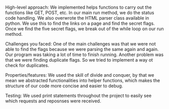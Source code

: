 High-level approach:
We implemented helps functions to carry out the functions like GET, POST, etc. In our main run method, we do the status code handling. We also overwrote the HTML parser class  available in python. We use this to find the links on a page and find the secret flags. Once we find the five secret flags, we break out of the while loop on our run method.  

Challenges you faced:
One of the main challenges was that we were not able to find the flags because we were parsing the same again and again. Our program was taking a lot of time to finish running. Another problem was that we were finding duplicate flags. So we tried to implement a way ot check for duplicates. 

Properties/features:
We used the skill of divide and conquer, by that we mean we abstracted functionalities into helper functions, which makes the structure of our code more concise and easier to debug. 

Testing:
We used print statements throughout the project to easily see which requests and reposnses were received.
